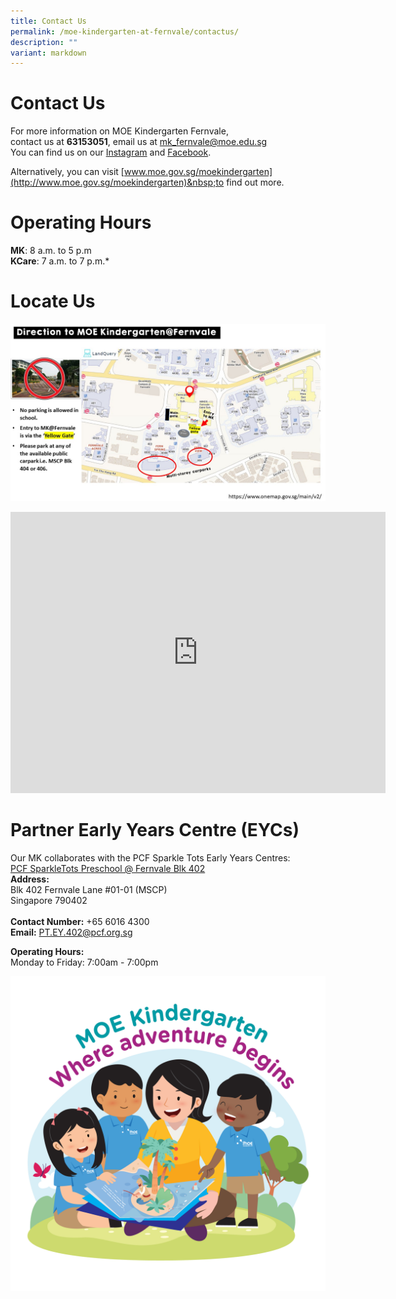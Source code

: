 ```yaml
---
title: Contact Us
permalink: /moe-kindergarten-at-fernvale/contactus/
description: ""
variant: markdown
---
```

# Contact Us

For more information on MOE Kindergarten Fernvale, <br>contact us at&nbsp;**63153051**,&nbsp;email&nbsp;us at&nbsp;[mk\_fernvale@moe.edu.sg](mailto:mk_fernvale@moe.edu.sg)&nbsp;
<br>You can find us on our&nbsp;[Instagram](https://www.instagram.com/mk_fernvale/)&nbsp;and&nbsp;[Facebook](https://www.facebook.com/mkfernvale).

Alternatively, you can visit&nbsp;[www.moe.gov.sg/moekindergarten](http://www.moe.gov.sg/moekindergarten)&nbsp;to find out more.


# Operating Hours  
**MK**: 8 a.m. to 5 p.m 
<br>**KCare**: 7 a.m. to 7 p.m.*


# Locate Us
![](/images/Fernvale_Slide1.jpg)

<iframe loading="lazy" allowfullscreen="" style="border:0;" height="450" width="600" src="https://www.google.com/maps/embed?pb=!1m18!1m12!1m3!1d3988.642490745356!2d103.87226277310043!3d1.3910538114459146!2m3!1f0!2f0!3f0!3m2!1i1024!2i768!4f13.1!3m3!1m2!1s0x31da166482272811%3A0x25b7545aeed23d59!2sMOE%20Kindergarten%20%40%20Fernvale!5e0!3m2!1sen!2ssg!4v1721726063543!5m2!1sen!2ssg"></iframe>


# Partner Early Years Centre (EYCs)
Our MK collaborates with the PCF Sparkle Tots Early Years Centres:  
[PCF SparkleTots Preschool @ Fernvale Blk 402](https://www.pcf.org.sg/sparkletots/our-preschools/pcf-sparkletots-preschool-fernvale-blk-402/)  
**Address:**     
Blk 402 Fernvale Lane #01-01 (MSCP)  
Singapore 790402  
<br>**Contact Number:** +65 6016 4300      
**Email:** PT.EY.402@pcf.org.sg

**Operating Hours:**              
Monday to Friday: 7:00am - 7:00pm


![](/images/MOE%20Kindergarten%20@%20Fernvale/MOE_sticker_2023_for_MKs_04.jpg)